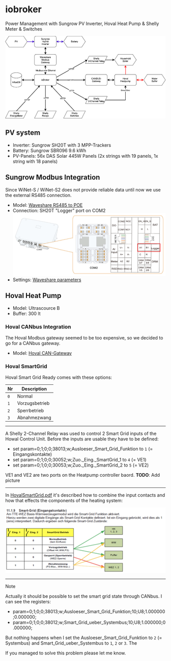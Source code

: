 # iobroker
Power Management with Sungrow PV Inverter, Hoval Heat Pump &amp; Shelly Meter &amp; Switches

![ioBroker Overview](img/iobroker_overview.drawio.png)

## PV system
  - Inverter: Sungrow SH20T with 3 MPP-Trackers
  - Battery: Sungrow SBR096 9.6 kWh
  - PV-Panels: 56x DAS Solar 445W Panels (2x strings with 19 panels, 1x string with 18 panels)

## Sungrow Modbus Integration
Since WiNet-S / WiNet-S2 does not provide reliable data until now we use the external RS485 connection.

- Model: [Waveshare RS485 to POE](https://www.waveshare.com/wiki/RS485_TO_POE_ETH_(B))
- Connection: SH20T "Logger" port on COM2 ![sungrow_com2_logger.png](img/sungrow_com2_logger.png)
- Settings: [Waveshare parameters](Waveshare-Modbus/parameters.md)

## Hoval Heat Pump
  - Model: Ultrascource B
  - Buffer: 300 lt

### Hoval CANbus Integration
The Hoval Modbus gateway seemed to be too expensive, so we decided to go for a CANbus gateway.
- Model: [Hoval CAN-Gateway](https://github.com/wladwnt/CAN-Gateway)

### Hoval SmartGrid
Hoval Smart Grid Ready comes with these options:

| Nr  | Description    |
|-----|----------------|
| `0` | Normal         |
| `1` | Vorzugsbetrieb |
| `2` | Sperrbetrieb   |
| `3` | Abnahmezwang   |

---

A Shelly 2-Channel Relay was used to control 2 Smart Grid inputs of the Howal Control Unit. Before the inputs are usable they have to be defined:
  - set param=0;1;0;0;38013;w;Ausloeser_Smart_Grid_Funktion to `1` (= Eingangskontakte)
  - set param=0;1;0;0;30052;w;Zuo._Eing._SmartGrid_1 to `4` (= VE1)
  - set param=0;1;0;0;30053;w;Zuo._Eing._SmartGrid_2 to `5` (= VE2)

VE1 and VE2 are two ports on the Heatpump controller baord. **TODO**: Add picture 

---

In [HovalSmartGrid.pdf](img/HovalSmartGrid.pdf) it's described how to combine the input contacts and how that effects the components of the heating system:

![HovalSmartGridContacts](img/HovalSmartGridContacts.png)

---

> [!NOTE] 
> Actually it should be possible to set the smart grid state through CANbus. I can see the registers:
>  - param=0;1;0;0;38013;w;Ausloeser_Smart_Grid_Funktion;10;U8;1.000000;0.000000;
>  - param=0;1;0;0;38012;w;Smart_Grid_ueber_Systembus;10;U8;1.000000;0.000000;
> 
> But nothing happens when I set the Ausloeser_Smart_Grid_Funktion to `2` (= Systembus) and Smart_Grid_ueber_Systembus to `1`, `2` or `3`. The  
>
> If you managed to solve this problem please let me know.
